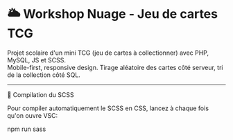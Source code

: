 # 🌥️ Workshop Nuage - Jeu de cartes TCG

Projet scolaire d'un mini TCG (jeu de cartes à collectionner) avec PHP, MySQL, JS et SCSS.  
Mobile-first, responsive design. Tirage aléatoire des cartes côté serveur, tri de la collection côté SQL.

---

🎨 Compilation du SCSS

Pour compiler automatiquement le SCSS en CSS, lancez à chaque fois qu'on ouvre VSC:

npm run sass
